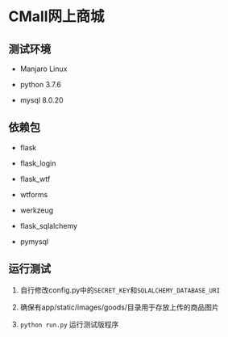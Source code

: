 # CMall网上商城

## 测试环境

- Manjaro Linux

- python 3.7.6

- mysql 8.0.20

## 依赖包

- flask

- flask_login

- flask_wtf

- wtforms

- werkzeug

- flask_sqlalchemy

- pymysql

## 运行测试

1. 自行修改config.py中的`SECRET_KEY`和`SQLALCHEMY_DATABASE_URI`

2. 确保有app/static/images/goods/目录用于存放上传的商品图片

3. `python run.py` 运行测试版程序

